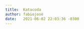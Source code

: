 ```yaml
---
title:  Katacoda
author: fabiojose
date:   2021-06-02 22:03:36 -0300
---
```


<script src="//katacoda.com/embed.js"></script>
<div id="katacoda-scenario-1" data-katacoda-id="fabiojose/topic-create" data-katacoda-color="004d7f" style="height: 600px; padding-top: 20px;"></div>
